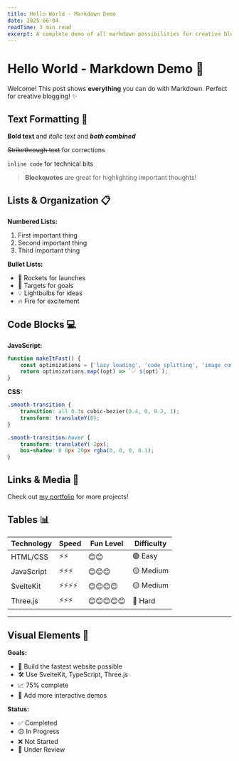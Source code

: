 ```yaml
---
title: Hello World - Markdown Demo
date: 2025-06-04
readTime: 3 min read
excerpt: A complete demo of all markdown possibilities for creative blog posts
---
```


# Hello World - Markdown Demo 🎨

Welcome! This post shows **everything** you can do with Markdown. Perfect for creative blogging! ✨

## Text Formatting 📝

**Bold text** and _italic text_ and **_both combined_**

~~Strikethrough text~~ for corrections

`inline code` for technical bits

> **Blockquotes** are great for highlighting important thoughts!

## Lists & Organization 📋

**Numbered Lists:**

1. First important thing
2. Second important thing
3. Third important thing

**Bullet Lists:**

- 🚀 Rockets for launches
- 🎯 Targets for goals
- 💡 Lightbulbs for ideas
- 🔥 Fire for excitement

## Code Blocks 💻

**JavaScript:**

```javascript
function makeItFast() {
	const optimizations = ['lazy loading', 'code splitting', 'image compression'];
	return optimizations.map((opt) => `✅ ${opt}`);
}
```

**CSS:**

```css
.smooth-transition {
	transition: all 0.3s cubic-bezier(0.4, 0, 0.2, 1);
	transform: translateY(0);
}

.smooth-transition:hover {
	transform: translateY(-2px);
	box-shadow: 0 8px 20px rgba(0, 0, 0, 0.1);
}
```

## Links & Media 🔗

Check out [my portfolio](https://dylanposner.com) for more projects!

## Tables 📊

| Technology | Speed    | Fun Level  | Difficulty |
| ---------- | -------- | ---------- | ---------- |
| HTML/CSS   | ⚡⚡     | 😊😊       | 🟢 Easy    |
| JavaScript | ⚡⚡⚡   | 😊😊😊     | 🟡 Medium  |
| SvelteKit  | ⚡⚡⚡⚡ | 😊😊😊😊   | 🟡 Medium  |
| Three.js   | ⚡⚡⚡   | 😊😊😊😊😊 | 🔴 Hard    |

---

## Visual Elements 🎨

**Goals:**

- 🎯 Build the fastest website possible
- 🛠️ Use SvelteKit, TypeScript, Three.js
- 📈 75% complete
- 🚀 Add more interactive demos

**Status:**

- ✅ Completed
- 🟡 In Progress
- ❌ Not Started
- 🔄 Under Review
